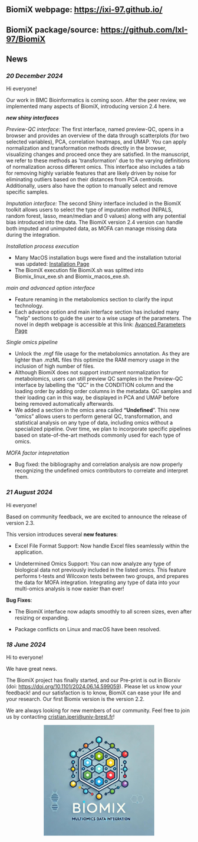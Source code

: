 ## **BiomiX webpage:** https://ixi-97.github.io/
## **BiomiX package/source:** https://github.com/IxI-97/BiomiX
## **News**

### *20 December 2024*

Hi everyone!

Our work in BMC Bioinformatics is coming soon. After the peer review, we implemented many aspects of BiomiX, introducing version 2.4 here.

_**new shiny interfaces**_

_Preview-QC interface:_ The first interface, named preview-QC, opens in a browser and provides an overview of the data through scatterplots (for two selected variables), PCA, correlation heatmaps, and UMAP. You can apply normalization and transformation methods directly in the browser, visualizing changes and proceed once they are satisfied. In the manuscript, we refer to these methods as 'transformation' due to the varying definitions of normalization across different omics. This interface also includes a tab for removing highly variable features that are likely driven by noise for eliminating outliers based on their distances from PCA centroids. Additionally, users also have the option to manually select and remove specific samples.

_Imputation interface:_ The second Shiny interface included in the BiomiX toolkit allows users to select the type of imputation method (NIPALS, random forest, lasso, mean/median and 0 values) along with any potential bias introduced into the data. The BiomiX version 2.4 version can handle both imputed and unimputed data, as MOFA can manage missing data during the integration.

_Installation process execution_ 
- Many MacOS installation bugs were fixed and the installation tutorial was updated: [Installation Page](https://ixi-97.github.io/Installation.html#MAC-OS) 
- The BiomiX execution file BiomiX.sh was splitted into Biomix_linux_exe.sh and Biomix_macos_exe.sh.

_main and advanced option interface_ 
- Feature renaming in the metabolomics section to clarify the input technology. 
- Each advance option and main interface section has included many "help" sections to guide the user to a wise usage of the parameters. The novel in depth webpage is accessible at this link: [Avanced Parameters Page](https://ixi-97.github.io/Parameters_guidelines.html)  

_Single omics pipeline_ 
- Unlock the .mgf file usage for the metabolomics annotation. As they are lighter than .mzML files this optimize the RAM memory usage in the inclusion of high number of files. 
- Although BiomiX does not support instrument normalization for metabolomics, users can still preview QC samples in the Preview-QC interface by labelling the “QC” in the CONDITION column and the loading order by adding order columns in the metadata. QC samples and their loading can in this way, be displayed in PCA and UMAP before being removed automatically afterwards.
- We added a section in the omics area called **“Undefined**”. This new “omics” allows users to perform general QC, transformation, and statistical analysis on any type of data, including omics without a specialized pipeline. Over time, we plan to incorporate specific pipelines based on state-of-the-art methods commonly used for each type of omics.

_MOFA factor intepretation_ 
- Bug fixed: the bibliography and correlation analysis are now properly recognizing the undefined omics contributors to correlate and interpret them. 



### *21 August 2024*

Hi everyone!

Based on community feedback, we are excited to announce the release of version 2.3.

This version introduces several **new features**:

- Excel File Format Support: Now handle Excel files seamlessly within the application.

- Undetermined Omics Support: You can now analyze any type of biological data not previously included in the listed omics. This feature performs t-tests and Wilcoxon tests between two groups, and prepares the data for MOFA integration. Integrating any type of data into your multi-omics analysis is now easier than ever!

**Bug Fixes**:

- The BiomiX interface now adapts smoothly to all screen sizes, even after resizing or expanding.

- Package conflicts on Linux and macOS have been resolved.



### *18 June 2024* 
Hi to everyone! 

We have great news.

The BiomiX project has finally started, and our Pre-print is out in Biorxiv (doi: https://doi.org/10.1101/2024.06.14.599059). Please let us know your feedback! and our satisfaction is to know, 
BiomiX can ease your life and your research. Our first Biomix version is the version 2.2.

We are always looking for new members of our community. Feel free to join us by contacting cristian.iperi@univ-brest.fr!

 
 <div align="center">
    <img src="https://github.com/IxI-97/IxI-97.github.io/blob/main/BiomiX_logo3.png?raw=true" width="300" height="300">
</div>



